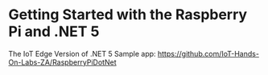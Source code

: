 # Getting Started with the Raspberry Pi and .NET 5 

The IoT Edge Version of .NET 5 Sample app:  https://github.com/IoT-Hands-On-Labs-ZA/RaspberryPiDotNet





